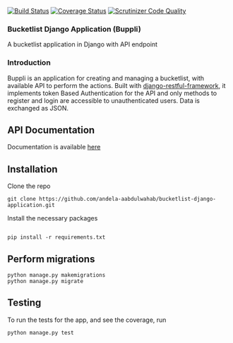 [![Build Status](https://travis-ci.org/andela-aabdulwahab/bucketlist-api.svg?branch=develop)](https://travis-ci.org/andela-aabdulwahab/bucketlist-api)
[![Coverage Status](https://coveralls.io/repos/github/andela-aabdulwahab/bucketlist-django-application/badge.svg?branch=develop)](https://coveralls.io/github/andela-aabdulwahab/bucketlist-django-application?branch=develop)
[![Scrutinizer Code Quality](https://scrutinizer-ci.com/g/andela-aabdulwahab/bucketlist-django-application/badges/quality-score.png?b=develop)](https://scrutinizer-ci.com/g/andela-aabdulwahab/bucketlist-django-application/?branch=develop)


### Bucketlist Django Application (Buppli)
A bucketlist application in Django with API endpoint

### Introduction

Buppli is an application for creating and managing a bucketlist, with available API to perform the actions. Built with [django-restful-framework](http://www.django-rest-framework.org/), it implements token Based Authentication for the API and only methods to register and login are accessible to unauthenticated users. Data is exchanged as JSON.

## API Documentation
Documentation is available [here](buppli.herokuapp.com/api/v1/docs/)

## Installation
Clone the repo
```
git clone https://github.com/andela-aabdulwahab/bucketlist-django-application.git
```

Install the necessary packages
```

pip install -r requirements.txt
```



## Perform migrations
```
python manage.py makemigrations
python manage.py migrate
```

## Testing
To run the tests for the app, and see the coverage, run
```
python manage.py test
```
